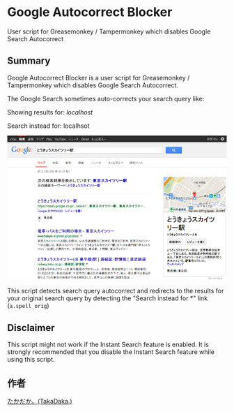 Google Autocorrect Blocker
==========================

User script for Greasemonkey / Tampermonkey which disables Google Search Autocorrect

## Summary

Google Autocorrect Blocker is a user script for Greasemonkey / Tampermonkey which disables Google Search Autocorrect.

The Google Search sometimes auto-corrects your search query like:

Showing results for: _localhost_

Search instead for: localhsot

![Google Search Autocorrect](img/autocorrect.ja.png "Google Search Autocorrect")

This script detects search query autocorrect and redirects to the results for your original search query by detecting the "Search instead for \*" link (`a.spell_orig`)

## Disclaimer
This script might not work if the Instant Search feature is enabled. It is strongly recommended that you disable the Instant Search feature while using this script.

## 作者
[たかだか。(TakaDaka.)](https://twitter.com/djtkdk_086969)